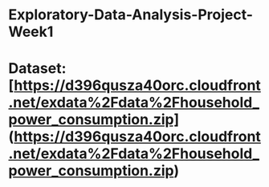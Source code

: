 # Exploratory-Data-Analysis-Project-Week1
# Dataset: [https://d396qusza40orc.cloudfront.net/exdata%2Fdata%2Fhousehold_power_consumption.zip] (https://d396qusza40orc.cloudfront.net/exdata%2Fdata%2Fhousehold_power_consumption.zip)
